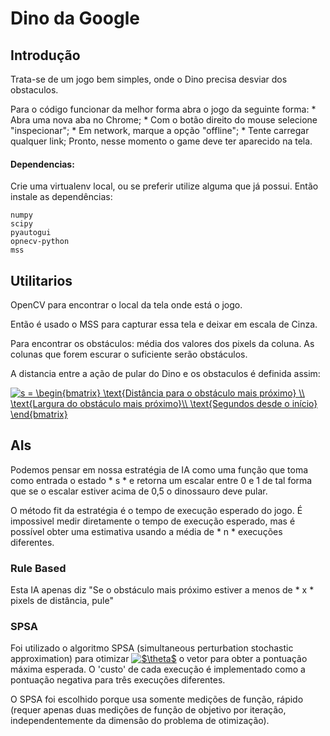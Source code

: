 # Dino da Google

## Introdução

Trata-se de um jogo bem simples, onde o Dino precisa desviar dos obstaculos.

Para o código funcionar da melhor forma abra o jogo da seguinte forma:
	* Abra uma nova aba no Chrome;
	* Com o botão direito do mouse selecione "inspecionar";
	* Em network, marque a opção "offline";
	* Tente carregar qualquer link;
Pronto, nesse momento o game deve ter aparecido na tela.


#### Dependencias:

Crie uma virtualenv local, ou se preferir utilize alguma que já possui.
Então instale as dependências:
```
numpy
scipy
pyautogui
opnecv-python
mss
```


## Utilitarios

OpenCV para encontrar o local da tela onde está o jogo. 

Então é usado o MSS para capturar essa tela e deixar em escala de Cinza. 

Para encontrar os obstáculos: média dos valores dos pixels da coluna.
As colunas que forem escurar o suficiente serão obstáculos. 

A distancia entre a ação de pular do Dino e os obstaculos é definida assim:


<a href="http://www.codecogs.com/eqnedit.php?latex=s&space;=&space;\begin{bmatrix}&space;\text{Distancia&space;para&space;o&space;obstaculo&space;mais&space;proximo}&space;\\&space;\text{Largura&space;&space;do&space;obstaculo&space;mais&space;proximo}\\&space;\text{Segundos&space;desde&space;o&space;inicio}&space;\end{bmatrix}" target="_blank"><img src="http://latex.codecogs.com/gif.latex?s&space;=&space;\begin{bmatrix}&space;\text{Distance&space;to&space;the&space;nearest&space;obstacle}&space;\\&space;\text{Width&space;of&space;nearest&space;obstacle}\\&space;\text{Seconds&space;since&space;the&space;start}&space;\end{bmatrix}" title="s = \begin{bmatrix} \text{Distância para o obstáculo mais próximo} \\ \text{Largura do obstáculo mais próximo}\\ \text{Segundos desde o início} \end{bmatrix}" /></a>


## AIs 

Podemos pensar em nossa estratégia de IA como uma função que toma como entrada o estado * s * e retorna um escalar entre 0 e 1 de tal forma que se o escalar estiver acima de 0,5 o dinossauro deve pular.

O método fit da estratégia é o tempo de execução esperado do jogo. É impossivel medir diretamente o tempo de execução esperado, mas é possível obter uma estimativa usando a média de * n * execuções diferentes.


### Rule Based

Esta IA apenas diz "Se o obstáculo mais próximo estiver a menos de * x * pixels de distância, pule"


### SPSA

Foi utilizado o algoritmo SPSA (simultaneous perturbation stochastic approximation) para otimizar <a href="http://www.codecogs.com/eqnedit.php?latex=$\theta$" target="_blank"><img src="http://latex.codecogs.com/gif.latex?$\theta$" title="$\theta$" /></a> o vetor para obter a pontuação máxima esperada. O 'custo' de cada execução é implementado como a pontuação negativa para três execuções diferentes.

O SPSA foi escolhido porque usa somente medições de função, rápido (requer apenas duas medições de função de objetivo por iteração, independentemente da dimensão do problema de otimização).
